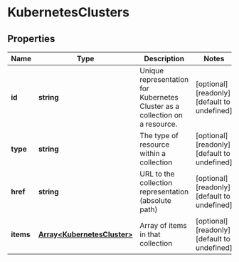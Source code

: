 # KubernetesClusters

## Properties
| Name | Type | Description | Notes |
| ------------ | ------------- | ------------- | ------------- |
| **id** | **string** | Unique representation for Kubernetes Cluster as a collection on a resource. | [optional] [readonly] [default to undefined] |
| **type** | **string** | The type of resource within a collection | [optional] [readonly] [default to undefined] |
| **href** | **string** | URL to the collection representation (absolute path) | [optional] [readonly] [default to undefined] |
| **items** | [**Array&lt;KubernetesCluster&gt;**](KubernetesCluster.md) | Array of items in that collection | [optional] [readonly] [default to undefined] |


